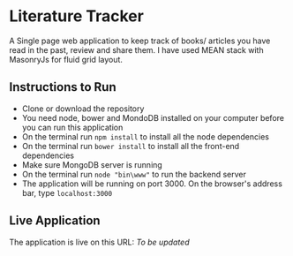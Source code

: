 # Literature Tracker

A Single page web application to keep track of books/ articles you have read in the past, review and share them. I have used MEAN stack with MasonryJs for fluid grid layout.

## Instructions to Run

* Clone or download the repository
* You need node, bower and MondoDB installed on your computer before you can run this application
* On the terminal run `npm install` to install all the node dependencies
* On the terminal run `bower install` to install all the front-end dependencies
* Make sure MongoDB server is running
* On the terminal run `node "bin\www"` to run the backend server
* The application will be running on port 3000. On the browser's address bar, type `localhost:3000`

## Live Application

The application is live on this URL: *To be updated*
